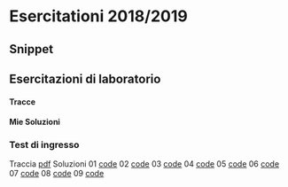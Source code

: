 # Esercitationi 2018/2019

## Snippet

## Esercitazioni di laboratorio
#### Tracce
#### Mie Soluzioni

### Test di ingresso
Traccia [pdf](20180924/traccia.pdf)
Soluzioni
01 [code](20180924/01.cpp)
02 [code](20180924/02.cpp)
03 [code](20180924/03.cpp)
04 [code](20180924/04.cpp)
05 [code](20180924/05.cpp)
06 [code](20180924/06.cpp)
07 [code](20180924/07.cpp)
08 [code](20180924/08.cpp)
09 [code](20180924/09.cpp)